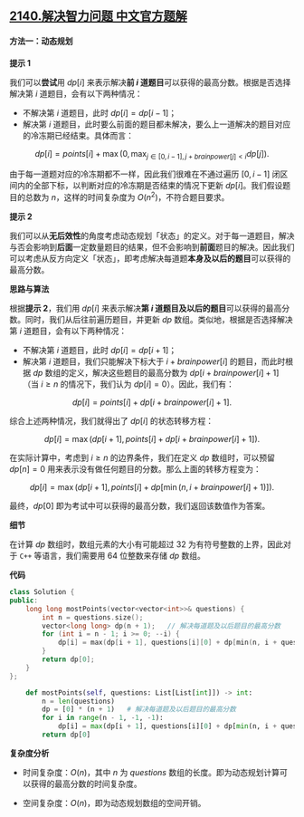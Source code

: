 ## [2140.解决智力问题 中文官方题解](https://leetcode.cn/problems/solving-questions-with-brainpower/solutions/100000/jie-jue-zhi-li-wen-ti-by-leetcode-soluti-ieuq)
#### 方法一：动态规划

**提示 $1$**

我们可以**尝试**用 $\textit{dp}[i]$ 来表示解决**前 $i$ 道题目**可以获得的最高分数。根据是否选择解决第 $i$ 道题目，会有以下两种情况：

- 不解决第 $i$ 道题目，此时 $\textit{dp}[i] = \textit{dp}[i-1]$；
- 解决第 $i$ 道题目，此时要么前面的题目都未解决，要么上一道解决的题目对应的冷冻期已经结束。具体而言：

$$
\textit{dp}[i] = \textit{points}[i] + \max(0, \max_{j \in [0, i - 1], j + \textit{brainpower}[j] < i} dp[j]).
$$

由于每一道题对应的冷冻期都不一样，因此我们很难在不通过遍历 $[0, i - 1]$ 闭区间内的全部下标，以判断对应的冷冻期是否结束的情况下更新 $\textit{dp}[i]$。我们假设题目的总数为 $n$，这样的时间复杂度为 $O(n^2)$，不符合题目要求。

**提示 $2$**

我们可以从**无后效性**的角度考虑动态规划「状态」的定义。对于每一道题目，解决与否会影响到**后面**一定数量题目的结果，但不会影响到**前面**题目的解决。因此我们可以考虑从反方向定义「状态」，即考虑解决每道题**本身及以后的题目**可以获得的最高分数。

**思路与算法**

根据**提示 $2$**，我们用 $\textit{dp}[i]$ 来表示解决**第 $i$ 道题目及以后的题目**可以获得的最高分数。同时，我们从后往前遍历题目，并更新 $\textit{dp}$ 数组。类似地，根据是否选择解决第 $i$ 道题目，会有以下两种情况：

- 不解决第 $i$ 道题目，此时 $\textit{dp}[i] = \textit{dp}[i+1]$；
- 解决第 $i$ 道题目，我们只能解决下标大于 $i + \textit{brainpower}[i]$ 的题目，而此时根据 $\textit{dp}$ 数组的定义，解决这些题目的最高分数为 $dp[i + \textit{brainpower}[i] + 1]$（当 $i \ge n$ 的情况下，我们认为 $dp[i] = 0$）。因此，我们有：

$$
\textit{dp}[i] = \textit{points}[i] + dp[i + \textit{brainpower}[i] + 1].
$$

综合上述两种情况，我们就得出了 $\textit{dp}[i]$ 的状态转移方程：

$$
\textit{dp}[i] = \max(\textit{dp}[i+1], \textit{points}[i] + dp[i + \textit{brainpower}[i] + 1]).
$$

在实际计算中，考虑到 $i \ge n$ 的边界条件，我们在定义 $\textit{dp}$ 数组时，可以预留 $dp[n] = 0$ 用来表示没有做任何题目的分数。那么上面的转移方程变为：

$$
\textit{dp}[i] = \max(\textit{dp}[i+1], \textit{points}[i] + dp[\min(n, i + \textit{brainpower}[i] + 1)]).
$$

最终，$dp[0]$ 即为考试中可以获得的最高分数，我们返回该数值作为答案。

**细节**

在计算 $\textit{dp}$ 数组时，数组元素的大小有可能超过 $32$ 为有符号整数的上界，因此对于 $\texttt{C++}$ 等语言，我们需要用 $64$ 位整数来存储 $\textit{dp}$ 数组。

**代码**

```C++ [sol1-C++]
class Solution {
public:
    long long mostPoints(vector<vector<int>>& questions) {
        int n = questions.size();
        vector<long long> dp(n + 1);   // 解决每道题及以后题目的最高分数
        for (int i = n - 1; i >= 0; --i) {
            dp[i] = max(dp[i + 1], questions[i][0] + dp[min(n, i + questions[i][1] + 1)]);
        }
        return dp[0];
    }
};
```


```Python [sol1-Python3]
    def mostPoints(self, questions: List[List[int]]) -> int:
        n = len(questions)
        dp = [0] * (n + 1)   # 解决每道题及以后题目的最高分数
        for i in range(n - 1, -1, -1):
            dp[i] = max(dp[i + 1], questions[i][0] + dp[min(n, i + questions[i][1] + 1)])
        return dp[0]
```


**复杂度分析**

- 时间复杂度：$O(n)$，其中 $n$ 为 $\textit{questions}$ 数组的长度。即为动态规划计算可以获得的最高分数的时间复杂度。

- 空间复杂度：$O(n)$，即为动态规划数组的空间开销。